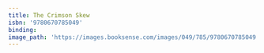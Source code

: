 ```yaml
---
title: The Crimson Skew
isbn: '9780670785049'
binding:
image_path: 'https://images.booksense.com/images/049/785/9780670785049.jpg'
---
```



